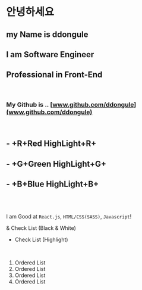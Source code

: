 <br />

# 안녕하세요

## my Name is **ddongule**

## I am Software Engineer

## **Professional in Front-End**

<br />

### My Github is .. [www.github.com/ddongule](www.github.com/ddongule)

<br />

## - +R+Red HighLight+R+

## - +G+Green HighLight+G+

## - +B+Blue HighLight+B+

<br /><br />

I am Good at `React.js`, `HTML/CSS(SASS)`, `Javascript`!

& Check List (Black & White)

- Check List (Highlight)

<br />

1. Ordered List
2. Ordered List
3. Ordered List
4. Ordered List
